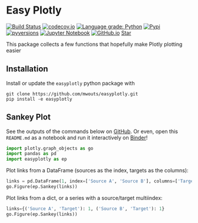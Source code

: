 # Easy Plotly

[![Build Status](https://travis-ci.com/mwouts/easyplotly.svg?branch=master)](https://travis-ci.com/mwouts/easyplotly)
[![codecov.io](https://codecov.io/github/mwouts/easyplotly/coverage.svg?branch=master)](https://codecov.io/github/mwouts/easyplotly?branch=master)
[![Language grade: Python](https://img.shields.io/badge/lgtm-A+-brightgreen.svg)](https://lgtm.com/projects/g/mwouts/easyplotly/context:python)
[![Pypi](https://img.shields.io/pypi/v/easyplotly.svg)](https://pypi.python.org/pypi/easyplotly)
[![pyversions](https://img.shields.io/pypi/pyversions/easyplotly.svg)](https://pypi.python.org/pypi/easyplotly)
[![Jupyter Notebook](https://img.shields.io/badge/Binder-Notebook-blue.svg)](
    https://mybinder.org/v2/gh/mwouts/easyplotly/master?filepath=README.md)
[![GitHub.io](https://img.shields.io/badge/GitHub-HTML-blue.svg)](https://mwouts.github.io/easyplotly)
<a class="github-button" href="https://github.com/mwouts/easyplotly" data-icon="octicon-star" data-show-count="true" aria-label="Star mwouts/easyplotly on GitHub">Star</a>

This package collects a few functions that hopefully make Plotly plotting easier

## Installation

Install or update the `easyplotly` python package with

```
git clone https://github.com/mwouts/easyplotly.git
pip install -e easyplotly
```

## Sankey Plot

See the outputs of the commands below on [GitHub](https://mwouts.github.io/easyplotly/). Or even, open this `README.md` as a notebook and run it interactively on [Binder](https://mybinder.org/v2/gh/mwouts/easyplotly/master?filepath=README.md)!

```python
import plotly.graph_objects as go
import pandas as pd
import easyplotly as ep
```

Plot links from a DataFrame (sources as the index, targets as the columns):
```python
links = pd.DataFrame(1, index=['Source A', 'Source B'], columns=['Target'])
go.Figure(ep.Sankey(links))
```

Plot links from a dict, or a series with a source/target multiindex:
```python
links={('Source A', 'Target'): 1, ('Source B', 'Target'): 1}
go.Figure(ep.Sankey(links))
```

```python

```
